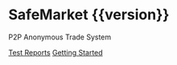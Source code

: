 # SafeMarket {{version}}

P2P Anonymous Trade System

[Test Reports](/reports/{{version}}/)
[Getting Started](https://github.com/SafeMarket/dapp/wiki/Getting-Started)